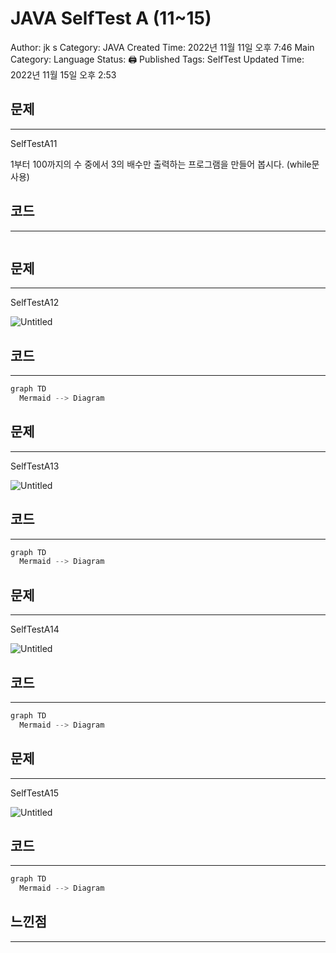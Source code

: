 # JAVA SelfTest A (11~15)

Author: jk s
Category: JAVA
Created Time: 2022년 11월 11일 오후 7:46
Main Category: Language
Status: 🖨 Published
Tags: SelfTest
Updated Time: 2022년 11월 15일 오후 2:53

## 문제

---

SelfTestA11

1부터 100까지의 수 중에서 3의 배수만 출력하는 프로그램을 만들어 봅시다. (while문 사용)

## 코드

---

```java

```

## 문제

---

SelfTestA12

![Untitled]([JAVA%20SelfTest%20A%20(11~15)%20d2aa71ba0b7a4409915dc2c08213b341/Untitled.png](https://www.notion.so/JAVA-SelfTest-A-11-15-d2aa71ba0b7a4409915dc2c08213b341#bcf820f7a4e64e6b93ee06db2ed20a84))

## 코드

---

```java
graph TD
  Mermaid --> Diagram
```

## 문제

---

SelfTestA13

![Untitled](JAVA%20SelfTest%20A%20(11~15)%20d2aa71ba0b7a4409915dc2c08213b341/Untitled%201.png)

## 코드

---

```java
graph TD
  Mermaid --> Diagram
```

## 문제

---

SelfTestA14

![Untitled](JAVA%20SelfTest%20A%20(11~15)%20d2aa71ba0b7a4409915dc2c08213b341/Untitled%202.png)

## 코드

---

```java
graph TD
  Mermaid --> Diagram
```

## 문제

---

SelfTestA15

![Untitled](JAVA%20SelfTest%20A%20(11~15)%20d2aa71ba0b7a4409915dc2c08213b341/Untitled%203.png)

## 코드

---

```java
graph TD
  Mermaid --> Diagram
```

## 느낀점

---
